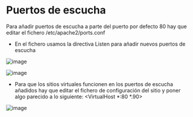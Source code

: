 # Puertos de escucha

Para añadir puertos de escucha a parte del puerto por defecto 80 hay que editar el fichero /etc/apache2/ports.conf

- En el fichero usamos la directiva Listen para añadir nuevos puertos de escucha


![image](https://github.com/Scosrom/Implantacion_web/assets/114906778/6ceb3141-4d08-48d8-a9a4-8dcd7b325c84)

![image](https://github.com/Scosrom/Implantacion_web/assets/114906778/025eabc1-d4e2-4958-9953-4ce4209e330a)


- Para que los sitios virtuales funcionen en los puertos de escucha añadidos hay que editar el fichero de configuración del sitio y poner algo parecido a lo siguiente: 
<VirtualHost *:80 *.90>

![image](https://github.com/Scosrom/Implantacion_web/assets/114906778/b8ad448a-65e9-4174-a658-2959f2031bd9)

